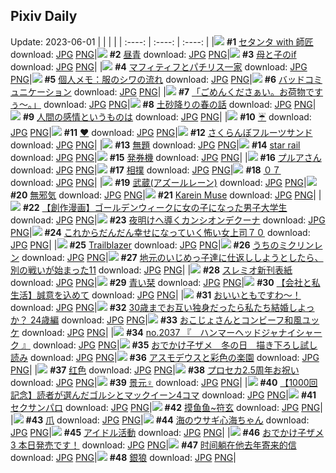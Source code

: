 ## Pixiv Daily
Update: 2023-06-01
|      |      |      |
| :----: | :----: | :----: |
|![](https://pixiv.microyu.workers.dev/c/240x480/img-master/img/2023/05/30/00/00/26/108557696_p0_master1200.jpg) **#1** [セタンタ with 師匠](https://www.pixiv.net/artworks/108557696) download: [JPG](https://pixiv.microyu.workers.dev/img-original/img/2023/05/30/00/00/26/108557696_p0.jpg) [PNG](https://pixiv.microyu.workers.dev/img-original/img/2023/05/30/00/00/26/108557696_p0.png)|![](https://pixiv.microyu.workers.dev/c/240x480/img-master/img/2023/05/30/19/21/16/108576323_p0_master1200.jpg) **#2** [昼青](https://www.pixiv.net/artworks/108576323) download: [JPG](https://pixiv.microyu.workers.dev/img-original/img/2023/05/30/19/21/16/108576323_p0.jpg) [PNG](https://pixiv.microyu.workers.dev/img-original/img/2023/05/30/19/21/16/108576323_p0.png)|![](https://pixiv.microyu.workers.dev/c/240x480/img-master/img/2023/05/30/19/57/47/108577175_p0_master1200.jpg) **#3** [母と子のif](https://www.pixiv.net/artworks/108577175) download: [JPG](https://pixiv.microyu.workers.dev/img-original/img/2023/05/30/19/57/47/108577175_p0.jpg) [PNG](https://pixiv.microyu.workers.dev/img-original/img/2023/05/30/19/57/47/108577175_p0.png)|
|![](https://pixiv.microyu.workers.dev/c/240x480/img-master/img/2023/05/30/23/43/24/108584398_p0_master1200.jpg) **#4** [マフィティフとパチリス一家](https://www.pixiv.net/artworks/108584398) download: [JPG](https://pixiv.microyu.workers.dev/img-original/img/2023/05/30/23/43/24/108584398_p0.jpg) [PNG](https://pixiv.microyu.workers.dev/img-original/img/2023/05/30/23/43/24/108584398_p0.png)|![](https://pixiv.microyu.workers.dev/c/240x480/img-master/img/2023/05/30/07/00/09/108564599_p0_master1200.jpg) **#5** [個人メモ：服のシワの流れ](https://www.pixiv.net/artworks/108564599) download: [JPG](https://pixiv.microyu.workers.dev/img-original/img/2023/05/30/07/00/09/108564599_p0.jpg) [PNG](https://pixiv.microyu.workers.dev/img-original/img/2023/05/30/07/00/09/108564599_p0.png)|![](https://pixiv.microyu.workers.dev/c/240x480/img-master/img/2023/05/30/00/02/20/108557905_p0_master1200.jpg) **#6** [バッドコミュニケーション](https://www.pixiv.net/artworks/108557905) download: [JPG](https://pixiv.microyu.workers.dev/img-original/img/2023/05/30/00/02/20/108557905_p0.jpg) [PNG](https://pixiv.microyu.workers.dev/img-original/img/2023/05/30/00/02/20/108557905_p0.png)|
|![](https://pixiv.microyu.workers.dev/c/240x480/img-master/img/2023/05/30/00/00/24/108557685_p0_master1200.jpg) **#7** [「ごめんくださぁい。お荷物ですぅ～。」](https://www.pixiv.net/artworks/108557685) download: [JPG](https://pixiv.microyu.workers.dev/img-original/img/2023/05/30/00/00/24/108557685_p0.jpg) [PNG](https://pixiv.microyu.workers.dev/img-original/img/2023/05/30/00/00/24/108557685_p0.png)|![](https://pixiv.microyu.workers.dev/c/240x480/img-master/img/2023/05/31/07/00/20/108591643_p0_master1200.jpg) **#8** [土砂降りの春の話](https://www.pixiv.net/artworks/108591643) download: [JPG](https://pixiv.microyu.workers.dev/img-original/img/2023/05/31/07/00/20/108591643_p0.jpg) [PNG](https://pixiv.microyu.workers.dev/img-original/img/2023/05/31/07/00/20/108591643_p0.png)|![](https://pixiv.microyu.workers.dev/c/240x480/img-master/img/2023/05/31/17/59/37/108601189_p0_master1200.jpg) **#9** [人間の感情というものは](https://www.pixiv.net/artworks/108601189) download: [JPG](https://pixiv.microyu.workers.dev/img-original/img/2023/05/31/17/59/37/108601189_p0.jpg) [PNG](https://pixiv.microyu.workers.dev/img-original/img/2023/05/31/17/59/37/108601189_p0.png)|
|![](https://pixiv.microyu.workers.dev/c/240x480/img-master/img/2023/05/31/00/24/02/108585964_p0_master1200.jpg) **#10** [☔](https://www.pixiv.net/artworks/108585964) download: [JPG](https://pixiv.microyu.workers.dev/img-original/img/2023/05/31/00/24/02/108585964_p0.jpg) [PNG](https://pixiv.microyu.workers.dev/img-original/img/2023/05/31/00/24/02/108585964_p0.png)|![](https://pixiv.microyu.workers.dev/c/240x480/img-master/img/2023/05/31/00/00/16/108584963_p0_master1200.jpg) **#11** [♥](https://www.pixiv.net/artworks/108584963) download: [JPG](https://pixiv.microyu.workers.dev/img-original/img/2023/05/31/00/00/16/108584963_p0.jpg) [PNG](https://pixiv.microyu.workers.dev/img-original/img/2023/05/31/00/00/16/108584963_p0.png)|![](https://pixiv.microyu.workers.dev/c/240x480/img-master/img/2023/05/30/22/20/47/108581642_p0_master1200.jpg) **#12** [さくらんぼフルーツサンド](https://www.pixiv.net/artworks/108581642) download: [JPG](https://pixiv.microyu.workers.dev/img-original/img/2023/05/30/22/20/47/108581642_p0.jpg) [PNG](https://pixiv.microyu.workers.dev/img-original/img/2023/05/30/22/20/47/108581642_p0.png)|
|![](https://pixiv.microyu.workers.dev/c/240x480/img-master/img/2023/05/30/18/24/52/108574907_p0_master1200.jpg) **#13** [無題](https://www.pixiv.net/artworks/108574907) download: [JPG](https://pixiv.microyu.workers.dev/img-original/img/2023/05/30/18/24/52/108574907_p0.jpg) [PNG](https://pixiv.microyu.workers.dev/img-original/img/2023/05/30/18/24/52/108574907_p0.png)|![](https://pixiv.microyu.workers.dev/c/240x480/img-master/img/2023/05/30/08/45/13/108565933_p0_master1200.jpg) **#14** [star rail](https://www.pixiv.net/artworks/108565933) download: [JPG](https://pixiv.microyu.workers.dev/img-original/img/2023/05/30/08/45/13/108565933_p0.jpg) [PNG](https://pixiv.microyu.workers.dev/img-original/img/2023/05/30/08/45/13/108565933_p0.png)|![](https://pixiv.microyu.workers.dev/c/240x480/img-master/img/2023/05/30/00/37/05/108559162_p0_master1200.jpg) **#15** [発券機](https://www.pixiv.net/artworks/108559162) download: [JPG](https://pixiv.microyu.workers.dev/img-original/img/2023/05/30/00/37/05/108559162_p0.jpg) [PNG](https://pixiv.microyu.workers.dev/img-original/img/2023/05/30/00/37/05/108559162_p0.png)|
|![](https://pixiv.microyu.workers.dev/c/240x480/img-master/img/2023/05/30/00/00/40/108557744_p0_master1200.jpg) **#16** [プルアさん](https://www.pixiv.net/artworks/108557744) download: [JPG](https://pixiv.microyu.workers.dev/img-original/img/2023/05/30/00/00/40/108557744_p0.jpg) [PNG](https://pixiv.microyu.workers.dev/img-original/img/2023/05/30/00/00/40/108557744_p0.png)|![](https://pixiv.microyu.workers.dev/c/240x480/img-master/img/2023/05/31/06/00/08/108591029_p0_master1200.jpg) **#17** [相撲](https://www.pixiv.net/artworks/108591029) download: [JPG](https://pixiv.microyu.workers.dev/img-original/img/2023/05/31/06/00/08/108591029_p0.jpg) [PNG](https://pixiv.microyu.workers.dev/img-original/img/2023/05/31/06/00/08/108591029_p0.png)|![](https://pixiv.microyu.workers.dev/c/240x480/img-master/img/2023/05/30/02/53/21/108561903_p0_master1200.jpg) **#18** [０７](https://www.pixiv.net/artworks/108561903) download: [JPG](https://pixiv.microyu.workers.dev/img-original/img/2023/05/30/02/53/21/108561903_p0.jpg) [PNG](https://pixiv.microyu.workers.dev/img-original/img/2023/05/30/02/53/21/108561903_p0.png)|
|![](https://pixiv.microyu.workers.dev/c/240x480/img-master/img/2023/05/30/04/31/01/108562974_p0_master1200.jpg) **#19** [武蔵(アズールレーン)](https://www.pixiv.net/artworks/108562974) download: [JPG](https://pixiv.microyu.workers.dev/img-original/img/2023/05/30/04/31/01/108562974_p0.jpg) [PNG](https://pixiv.microyu.workers.dev/img-original/img/2023/05/30/04/31/01/108562974_p0.png)|![](https://pixiv.microyu.workers.dev/c/240x480/img-master/img/2023/05/31/00/00/24/108584979_p0_master1200.jpg) **#20** [無邪気](https://www.pixiv.net/artworks/108584979) download: [JPG](https://pixiv.microyu.workers.dev/img-original/img/2023/05/31/00/00/24/108584979_p0.jpg) [PNG](https://pixiv.microyu.workers.dev/img-original/img/2023/05/31/00/00/24/108584979_p0.png)|![](https://pixiv.microyu.workers.dev/c/240x480/img-master/img/2023/05/30/23/40/08/108584291_p0_master1200.jpg) **#21** [Karein Muse](https://www.pixiv.net/artworks/108584291) download: [JPG](https://pixiv.microyu.workers.dev/img-original/img/2023/05/30/23/40/08/108584291_p0.jpg) [PNG](https://pixiv.microyu.workers.dev/img-original/img/2023/05/30/23/40/08/108584291_p0.png)|
|![](https://pixiv.microyu.workers.dev/c/240x480/img-master/img/2023/05/30/16/40/42/108572765_p0_master1200.jpg) **#22** [【創作漫画】ゴールデンウィークに女の子になった男子大学生](https://www.pixiv.net/artworks/108572765) download: [JPG](https://pixiv.microyu.workers.dev/img-original/img/2023/05/30/16/40/42/108572765_p0.jpg) [PNG](https://pixiv.microyu.workers.dev/img-original/img/2023/05/30/16/40/42/108572765_p0.png)|![](https://pixiv.microyu.workers.dev/c/240x480/img-master/img/2023/05/31/21/08/21/108606523_p0_master1200.jpg) **#23** [夜明けへ導くカンシオンデクーナ](https://www.pixiv.net/artworks/108606523) download: [JPG](https://pixiv.microyu.workers.dev/img-original/img/2023/05/31/21/08/21/108606523_p0.jpg) [PNG](https://pixiv.microyu.workers.dev/img-original/img/2023/05/31/21/08/21/108606523_p0.png)|![](https://pixiv.microyu.workers.dev/c/240x480/img-master/img/2023/05/30/17/04/08/108573228_p0_master1200.jpg) **#24** [これからだんだん幸せになっていく怖い女上司７０](https://www.pixiv.net/artworks/108573228) download: [JPG](https://pixiv.microyu.workers.dev/img-original/img/2023/05/30/17/04/08/108573228_p0.jpg) [PNG](https://pixiv.microyu.workers.dev/img-original/img/2023/05/30/17/04/08/108573228_p0.png)|
|![](https://pixiv.microyu.workers.dev/c/240x480/img-master/img/2023/05/30/00/00/35/108557731_p0_master1200.jpg) **#25** [Trailblazer](https://www.pixiv.net/artworks/108557731) download: [JPG](https://pixiv.microyu.workers.dev/img-original/img/2023/05/30/00/00/35/108557731_p0.jpg) [PNG](https://pixiv.microyu.workers.dev/img-original/img/2023/05/30/00/00/35/108557731_p0.png)|![](https://pixiv.microyu.workers.dev/c/240x480/img-master/img/2023/05/30/17/56/45/108574187_p0_master1200.jpg) **#26** [うちのミクリンレン](https://www.pixiv.net/artworks/108574187) download: [JPG](https://pixiv.microyu.workers.dev/img-original/img/2023/05/30/17/56/45/108574187_p0.jpg) [PNG](https://pixiv.microyu.workers.dev/img-original/img/2023/05/30/17/56/45/108574187_p0.png)|![](https://pixiv.microyu.workers.dev/c/240x480/img-master/img/2023/05/30/11/03/52/108567647_p0_master1200.jpg) **#27** [地元のいじめっ子達に仕返ししようとしたら、別の戦いが始まった11](https://www.pixiv.net/artworks/108567647) download: [JPG](https://pixiv.microyu.workers.dev/img-original/img/2023/05/30/11/03/52/108567647_p0.jpg) [PNG](https://pixiv.microyu.workers.dev/img-original/img/2023/05/30/11/03/52/108567647_p0.png)|
|![](https://pixiv.microyu.workers.dev/c/240x480/img-master/img/2023/05/31/00/06/17/108585398_p0_master1200.jpg) **#28** [スレミオ新刊表紙](https://www.pixiv.net/artworks/108585398) download: [JPG](https://pixiv.microyu.workers.dev/img-original/img/2023/05/31/00/06/17/108585398_p0.jpg) [PNG](https://pixiv.microyu.workers.dev/img-original/img/2023/05/31/00/06/17/108585398_p0.png)|![](https://pixiv.microyu.workers.dev/c/240x480/img-master/img/2023/05/30/20/13/00/108577647_p0_master1200.jpg) **#29** [青い栞](https://www.pixiv.net/artworks/108577647) download: [JPG](https://pixiv.microyu.workers.dev/img-original/img/2023/05/30/20/13/00/108577647_p0.jpg) [PNG](https://pixiv.microyu.workers.dev/img-original/img/2023/05/30/20/13/00/108577647_p0.png)|![](https://pixiv.microyu.workers.dev/c/240x480/img-master/img/2023/05/30/22/14/25/108581434_p0_master1200.jpg) **#30** [【会社と私生活】誠意を込めて](https://www.pixiv.net/artworks/108581434) download: [JPG](https://pixiv.microyu.workers.dev/img-original/img/2023/05/30/22/14/25/108581434_p0.jpg) [PNG](https://pixiv.microyu.workers.dev/img-original/img/2023/05/30/22/14/25/108581434_p0.png)|
|![](https://pixiv.microyu.workers.dev/c/240x480/img-master/img/2023/05/31/19/32/25/108603565_p0_master1200.jpg) **#31** [おいいともですわ〜！](https://www.pixiv.net/artworks/108603565) download: [JPG](https://pixiv.microyu.workers.dev/img-original/img/2023/05/31/19/32/25/108603565_p0.jpg) [PNG](https://pixiv.microyu.workers.dev/img-original/img/2023/05/31/19/32/25/108603565_p0.png)|![](https://pixiv.microyu.workers.dev/c/240x480/img-master/img/2023/05/30/00/03/04/108557957_p0_master1200.jpg) **#32** [30歳までお互い独身だったら私たち結婚しよっか？ 24歳編](https://www.pixiv.net/artworks/108557957) download: [JPG](https://pixiv.microyu.workers.dev/img-original/img/2023/05/30/00/03/04/108557957_p0.jpg) [PNG](https://pixiv.microyu.workers.dev/img-original/img/2023/05/30/00/03/04/108557957_p0.png)|![](https://pixiv.microyu.workers.dev/c/240x480/img-master/img/2023/05/31/00/07/47/108585466_p0_master1200.jpg) **#33** [おこじょさんとコンビーフ和風ユッケ](https://www.pixiv.net/artworks/108585466) download: [JPG](https://pixiv.microyu.workers.dev/img-original/img/2023/05/31/00/07/47/108585466_p0.jpg) [PNG](https://pixiv.microyu.workers.dev/img-original/img/2023/05/31/00/07/47/108585466_p0.png)|
|![](https://pixiv.microyu.workers.dev/c/240x480/img-master/img/2023/05/30/12/24/40/108568919_p0_master1200.jpg) **#34** [no.2037 『　ハンマーヘッドジャナイシャーク 』](https://www.pixiv.net/artworks/108568919) download: [JPG](https://pixiv.microyu.workers.dev/img-original/img/2023/05/30/12/24/40/108568919_p0.jpg) [PNG](https://pixiv.microyu.workers.dev/img-original/img/2023/05/30/12/24/40/108568919_p0.png)|![](https://pixiv.microyu.workers.dev/c/240x480/img-master/img/2023/05/30/18/16/14/108574729_p0_master1200.jpg) **#35** [おでかけ子ザメ　冬の日　描き下ろし試し読み](https://www.pixiv.net/artworks/108574729) download: [JPG](https://pixiv.microyu.workers.dev/img-original/img/2023/05/30/18/16/14/108574729_p0.jpg) [PNG](https://pixiv.microyu.workers.dev/img-original/img/2023/05/30/18/16/14/108574729_p0.png)|![](https://pixiv.microyu.workers.dev/c/240x480/img-master/img/2023/05/30/20/08/44/108577557_p0_master1200.jpg) **#36** [アスモデウスと彩色の楽園](https://www.pixiv.net/artworks/108577557) download: [JPG](https://pixiv.microyu.workers.dev/img-original/img/2023/05/30/20/08/44/108577557_p0.jpg) [PNG](https://pixiv.microyu.workers.dev/img-original/img/2023/05/30/20/08/44/108577557_p0.png)|
|![](https://pixiv.microyu.workers.dev/c/240x480/img-master/img/2023/05/31/01/06/33/108587132_p0_master1200.jpg) **#37** [红色](https://www.pixiv.net/artworks/108587132) download: [JPG](https://pixiv.microyu.workers.dev/img-original/img/2023/05/31/01/06/33/108587132_p0.jpg) [PNG](https://pixiv.microyu.workers.dev/img-original/img/2023/05/31/01/06/33/108587132_p0.png)|![](https://pixiv.microyu.workers.dev/c/240x480/img-master/img/2023/05/31/20/30/01/108605237_p0_master1200.jpg) **#38** [プロセカ2.5周年お祝い](https://www.pixiv.net/artworks/108605237) download: [JPG](https://pixiv.microyu.workers.dev/img-original/img/2023/05/31/20/30/01/108605237_p0.jpg) [PNG](https://pixiv.microyu.workers.dev/img-original/img/2023/05/31/20/30/01/108605237_p0.png)|![](https://pixiv.microyu.workers.dev/c/240x480/img-master/img/2023/05/30/01/21/29/108560317_p0_master1200.jpg) **#39** [景元♀](https://www.pixiv.net/artworks/108560317) download: [JPG](https://pixiv.microyu.workers.dev/img-original/img/2023/05/30/01/21/29/108560317_p0.jpg) [PNG](https://pixiv.microyu.workers.dev/img-original/img/2023/05/30/01/21/29/108560317_p0.png)|
|![](https://pixiv.microyu.workers.dev/c/240x480/img-master/img/2023/05/30/00/04/16/108558020_p0_master1200.jpg) **#40** [【1000回記念】読者が選んだゴルシとマックイーン4コマ](https://www.pixiv.net/artworks/108558020) download: [JPG](https://pixiv.microyu.workers.dev/img-original/img/2023/05/30/00/04/16/108558020_p0.jpg) [PNG](https://pixiv.microyu.workers.dev/img-original/img/2023/05/30/00/04/16/108558020_p0.png)|![](https://pixiv.microyu.workers.dev/c/240x480/img-master/img/2023/05/31/00/04/56/108585330_p0_master1200.jpg) **#41** [セクサンパロ](https://www.pixiv.net/artworks/108585330) download: [JPG](https://pixiv.microyu.workers.dev/img-original/img/2023/05/31/00/04/56/108585330_p0.jpg) [PNG](https://pixiv.microyu.workers.dev/img-original/img/2023/05/31/00/04/56/108585330_p0.png)|![](https://pixiv.microyu.workers.dev/c/240x480/img-master/img/2023/05/30/00/00/33/108557721_p0_master1200.jpg) **#42** [摸鱼鱼~符玄](https://www.pixiv.net/artworks/108557721) download: [JPG](https://pixiv.microyu.workers.dev/img-original/img/2023/05/30/00/00/33/108557721_p0.jpg) [PNG](https://pixiv.microyu.workers.dev/img-original/img/2023/05/30/00/00/33/108557721_p0.png)|
|![](https://pixiv.microyu.workers.dev/c/240x480/img-master/img/2023/05/31/00/02/00/108585165_p0_master1200.jpg) **#43** [爪](https://www.pixiv.net/artworks/108585165) download: [JPG](https://pixiv.microyu.workers.dev/img-original/img/2023/05/31/00/02/00/108585165_p0.jpg) [PNG](https://pixiv.microyu.workers.dev/img-original/img/2023/05/31/00/02/00/108585165_p0.png)|![](https://pixiv.microyu.workers.dev/c/240x480/img-master/img/2023/05/30/00/00/59/108557786_p0_master1200.jpg) **#44** [海のウサギ心海ちゃん](https://www.pixiv.net/artworks/108557786) download: [JPG](https://pixiv.microyu.workers.dev/img-original/img/2023/05/30/00/00/59/108557786_p0.jpg) [PNG](https://pixiv.microyu.workers.dev/img-original/img/2023/05/30/00/00/59/108557786_p0.png)|![](https://pixiv.microyu.workers.dev/c/240x480/img-master/img/2023/05/30/07/14/40/108564793_p0_master1200.jpg) **#45** [アイドル活動](https://www.pixiv.net/artworks/108564793) download: [JPG](https://pixiv.microyu.workers.dev/img-original/img/2023/05/30/07/14/40/108564793_p0.jpg) [PNG](https://pixiv.microyu.workers.dev/img-original/img/2023/05/30/07/14/40/108564793_p0.png)|
|![](https://pixiv.microyu.workers.dev/c/240x480/img-master/img/2023/05/30/18/14/24/108574677_p0_master1200.jpg) **#46** [おでかけ子ザメ3 本日発売です！](https://www.pixiv.net/artworks/108574677) download: [JPG](https://pixiv.microyu.workers.dev/img-original/img/2023/05/30/18/14/24/108574677_p0.jpg) [PNG](https://pixiv.microyu.workers.dev/img-original/img/2023/05/30/18/14/24/108574677_p0.png)|![](https://pixiv.microyu.workers.dev/c/240x480/img-master/img/2023/05/30/22/16/20/108581486_p0_master1200.jpg) **#47** [时间躺在他去年寄来的信](https://www.pixiv.net/artworks/108581486) download: [JPG](https://pixiv.microyu.workers.dev/img-original/img/2023/05/30/22/16/20/108581486_p0.jpg) [PNG](https://pixiv.microyu.workers.dev/img-original/img/2023/05/30/22/16/20/108581486_p0.png)|![](https://pixiv.microyu.workers.dev/c/240x480/img-master/img/2023/05/30/18/31/24/108575089_p0_master1200.jpg) **#48** [銀狼](https://www.pixiv.net/artworks/108575089) download: [JPG](https://pixiv.microyu.workers.dev/img-original/img/2023/05/30/18/31/24/108575089_p0.jpg) [PNG](https://pixiv.microyu.workers.dev/img-original/img/2023/05/30/18/31/24/108575089_p0.png)|
